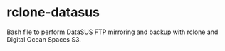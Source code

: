 # rclone-datasus

Bash file to perform DataSUS FTP mirroring and backup with rclone and Digital Ocean Spaces S3.
